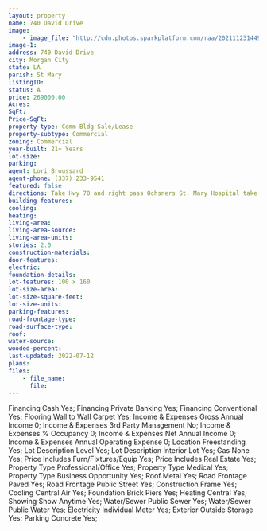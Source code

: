 ```yaml
---
layout: property
name: 740 David Drive
image:
    - image_file: "http://cdn.photos.sparkplatform.com/raa/20211123144932692395000000.jpg"
image-1:
address: 740 David Drive
city: Morgan City
state: LA
parish: St Mary
listingID: 
status: A
price: 269000.00
Acres: 
SqFt: 
Price-SqFt: 
property-type: Comm Bldg Sale/Lease
property-subtype: Commercial
zoning: Commercial
year-built: 21+ Years
lot-size: 
parking: 
agent: Lori Broussard
agent-phone: (337) 233-9541
featured: false
directions: Take Hwy 70 and right pass Ochsners St. Mary Hospital take the first right office is all the way down David.
building-features: 
cooling: 
heating: 
living-area: 
living-area-source: 
living-area-units: 
stories: 2.0
construction-materials: 
door-features: 
electric: 
foundation-details: 
lot-features: 100 x 160
lot-size-area: 
lot-size-square-feet: 
lot-size-units: 
parking-features: 
road-frontage-type: 
road-surface-type: 
roof: 
water-source: 
wooded-percent: 
last-updated: 2022-07-12
plans: 
files:
    - file_name:
      file:
---
```

Financing	Cash	Yes;
Financing	Private Banking	Yes;
Financing	Conventional	Yes;
Flooring	Wall to Wall Carpet	Yes;
Income & Expenses	Gross Annual Income	0;
Income & Expenses	3rd Party Management	No;
Income & Expenses	% Occupancy	0;
Income & Expenses	Net Annual Income	0;
Income & Expenses	Annual Operating Expense	0;
Location	Freestanding	Yes;
Lot Description	Level	Yes;
Lot Description	Interior Lot	Yes;
Gas	None	Yes;
Price Includes	Furn/Fixtures/Equip	Yes;
Price Includes	Real Estate	Yes;
Property Type	Professional/Office	Yes;
Property Type	Medical	Yes;
Property Type	Business Opportunity	Yes;
Roof	Metal	Yes;
Road Frontage	Paved	Yes;
Road Frontage	Public Street	Yes;
Construction	Frame	Yes;
Cooling	Central Air	Yes;
Foundation	Brick Piers	Yes;
Heating	Central	Yes;
Showing	Show Anytime	Yes;
Water/Sewer	Public Sewer	Yes;
Water/Sewer	Public Water	Yes;
Electricity	Individual Meter	Yes;
Exterior	Outside Storage	Yes;
Parking	Concrete	Yes;

